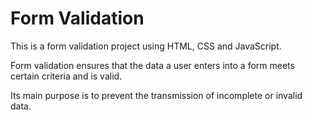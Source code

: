 <h1>Form Validation</h1>

This is a form validation project using HTML, CSS and JavaScript.

Form validation ensures that the data a user enters into a form meets certain criteria and is valid.

Its main purpose is to prevent the transmission of incomplete or invalid data.
